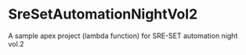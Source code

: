 # SreSetAutomationNightVol2
A sample apex project (lambda function) for SRE-SET automation night vol.2
